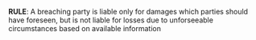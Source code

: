 **RULE**: A breaching party is liable only for damages which parties should have foreseen, but is not liable for losses due to unforseeable circumstances based on available information